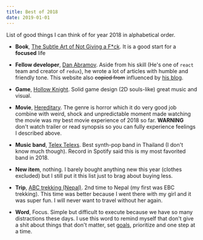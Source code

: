 ```yaml
---
title: Best of 2018
date: 2019-01-01
---
```

List of good things I can think of for year 2018 in alphabetical order.

- __Book__, [The Subtle Art of Not Giving a F*ck](https://www.audible.com/pd/The-Subtle-Art-of-Not-Giving-a-F-ck-Audiobook/B01I28NFEE). It is a good start for a __focused__ life

- __Fellow developer__, [Dan Abramov](https://twitter.com/dan_abramov). Aside from his skill (He's one of `react` team and creator of `redux`), he wrote a lot of articles with humble and friendly tone. This website also ~~copied from~~ influenced by [his blog](https://overreacted.io).

- __Game__, [Hollow Knight](https://youtu.be/UAO2urG23S4). Solid game design (2D souls-like) great music and visual.

- __Movie__, [Hereditary](https://en.wikipedia.org/wiki/Hereditary_%28film%29). The genre is horror which it do very good job combine with weird, shock and unpredictable moment made watching the movie was my best movie experience of 2018 so far. __WARNING__ don't watch trailer or read synopsis so you can fully experience feelings I described above.

- __Music band__, [Telex Telexs](https://open.spotify.com/artist/1BHYRsFqV0ON7RUFM9qF2Q?si=2uEhCALaRN2IoRYk41Bplw). Best synth-pop band in Thailand (I don't know much though). Record in Spotify said this is my most favorited band in 2018.

- __New item__, nothing. I barely bought anything new this year (clothes excluded) but I still put it this list just to brag about buying less.

- __Trip__, [ABC trekking (Nepal)](https://photos.app.goo.gl/eQ8t8eVvBQPoZc2n8). 2nd time to Nepal (my first was EBC trekking). This time was better because I went there with my girl and it was super fun. I will never want to travel without her again.

- __Word__, Focus. Simple but difficult to execute because we have so many distractions these days. I use this word to remind myself that don't give a shit about things that don't matter, set [goals](https://warizz.github.io/goals-2019/), prioritize and one step at a time.
